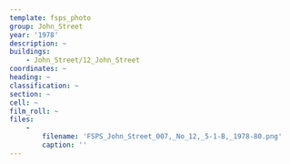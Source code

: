 ```yaml
---
template: fsps_photo
group: John_Street
year: '1978'
description: ~
buildings:
    - John_Street/12_John_Street
coordinates: ~
heading: ~
classification: ~
section: ~
cell: ~
film_roll: ~
files:
    -
        filename: 'FSPS_John_Street_007,_No_12,_5-1-B,_1978-80.png'
        caption: ''
---
```

